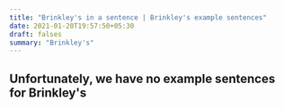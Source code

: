 ```yaml
---
title: "Brinkley's in a sentence | Brinkley's example sentences"
date: 2021-01-20T19:57:50+05:30
draft: falses
summary: "Brinkley's"
---
```

## Unfortunately, we have no example sentences for Brinkley's                 
